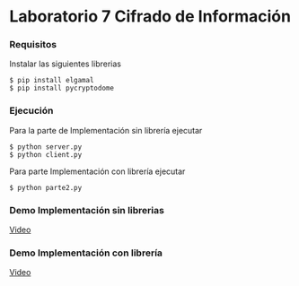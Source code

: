 # Laboratorio 7 Cifrado de Información

### Requisitos
Instalar las siguientes librerias

```shell
$ pip install elgamal
$ pip install pycryptodome
```

### Ejecución
Para la parte de Implementación sin librería ejecutar

```shell
$ python server.py
$ python client.py
```

Para parte Implementación con librería ejecutar 

```shell 
$ python parte2.py
```

### Demo Implementación sin librerias
[Video](https://youtu.be/jssTMgkr0xI)

### Demo Implementación con librería
[Video](https://youtu.be/E4pfEPLF3no)

